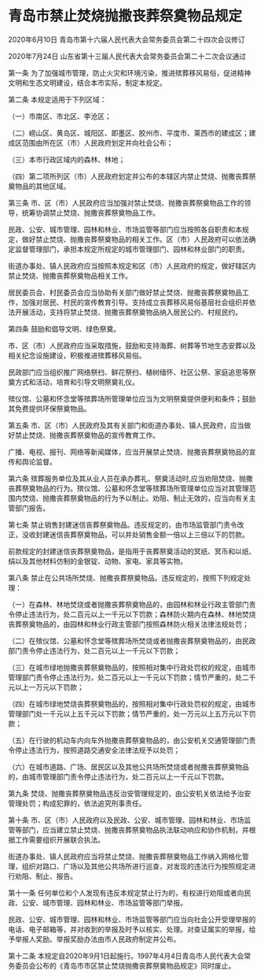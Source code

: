 # 青岛市禁止焚烧抛撒丧葬祭奠物品规定

2020年6月10日 青岛市第十六届人民代表大会常务委员会第二十四次会议修订

2020年7月24日 山东省第十三届人民代表大会常务委员会第二十二次会议通过



第一条 为了加强城市管理，防止火灾和环境污染，推进殡葬移风易俗，促进精神文明和生态文明建设，结合本市实际，制定本规定。

第二条 本规定适用于下列区域：

（一）市南区、市北区、李沧区；

（二）崂山区、黄岛区、城阳区、即墨区、胶州市、平度市、莱西市的建成区；建成区范围由所在区（市）人民政府划定并向社会公布；

（三）本市行政区域内的森林、林地；

（四）第二项所列区（市）人民政府划定并公布的本辖区内禁止焚烧、抛撒丧葬祭奠物品的其他区域。

第三条 市、区（市）人民政府应当加强对禁止焚烧、抛撒丧葬祭奠物品工作的领导，统筹协调禁止焚烧、抛撒丧葬祭奠物品工作。

民政、公安、城市管理、园林和林业、市场监管等部门应当按照各自职责和本规定，做好禁止焚烧、抛撒丧葬祭奠物品的相关工作。区（市）人民政府可以依法确定监督管理部门，承担本规定所规定的城市管理部门、园林和林业部门的职责。

街道办事处、镇人民政府应当按照本规定和区（市）人民政府的规定，做好辖区内禁止焚烧、抛撒丧葬祭奠物品相关工作。

居民委员会、村民委员会应当协助有关部门做好禁止焚烧、抛撒丧葬祭奠物品工作，加强对居民、村民的宣传教育引导。支持成立丧葬移风易俗基层社会组织并依法开展活动，支持将禁止焚烧、抛撒丧葬祭奠物品纳入居民公约、村规民约。

第四条 鼓励和倡导文明、绿色祭奠。

市、区（市）人民政府应当采取措施，鼓励和支持海葬、树葬等节地生态安葬以及相关纪念设施建设，积极推进殡葬移风易俗。

民政部门应当组织推广网络祭扫、鲜花祭扫、植树缅怀、社区公祭、家庭追思等祭奠方式和活动，培育和引导文明祭奠礼仪。

殡仪馆、公墓和怀念堂等殡葬场所管理单位应当为文明祭奠提供便利和条件；鼓励其免费提供环保祭奠物品。

第五条 市、区（市）人民政府及其有关部门和街道办事处、镇人民政府，应当做好禁止焚烧、抛撒丧葬祭奠物品的宣传教育工作。

广播、电视、报刊、网络等新闻媒体，应当开展禁止焚烧、抛撒丧葬祭奠物品的宣传和舆论监督。

第六条 殡葬服务单位及其从业人员在承办葬礼、祭奠活动时,应当劝阻焚烧、抛撒丧葬祭奠物品的行为。殡仪馆、公墓和怀念堂等殡葬场所管理单位应当对其管理范围内焚烧、抛撒丧葬祭奠物品的行为予以制止。劝阻、制止无效的，应当向有关主管部门报告。

第七条 禁止销售封建迷信丧葬祭奠物品。违反规定的，由市场监管部门责令改正，没收封建迷信丧葬祭奠物品，可以并处销售金额一倍以上三倍以下的罚款。

前款规定的封建迷信丧葬祭奠物品，是指用于丧葬祭奠活动的冥纸、冥币和以纸、绢以及其他材料仿制的金银锭、动物、家电、家具等实物。

第八条 禁止在公共场所焚烧、抛撒丧葬祭奠物品。违反规定的，按照下列规定处理：

（一）在森林、林地焚烧或者抛撒丧葬祭奠物品的，由园林和林业行政主管部门责令停止违法行为，处二百元以上一千元以下罚款；森林防火期内在森林、林地焚烧丧葬祭奠物品的，由园林和林业行政主管部门按照森林防火相关法律法规处罚；

（二）在殡仪馆、公墓和怀念堂等殡葬场所焚烧或者抛撒丧葬祭奠物品的，由民政部门责令停止违法行为，处二百元以上一千元以下罚款；

（三）在城市绿地抛撒丧葬祭奠物品的，按照相对集中行政处罚权的规定，由城市管理部门责令停止违法行为，处二百元以上一千元以下罚款；情节严重的，处二千元以上一万元以下罚款；

（四）在城市绿地焚烧丧葬祭奠物品的，按照相对集中行政处罚权的规定，由城市管理部门处一千元以上五千元以下罚款；情节严重的，处一万元以上五万元以下罚款；

（五）在行驶的机动车内向车外抛撒丧葬祭奠物品的，由公安机关交通管理部门责令停止违法行为，按照道路交通安全法律法规予以处罚；

（六）在城市道路、广场、居民区以及其他公共场所焚烧或者抛撒丧葬祭奠物品的，由城市管理部门责令停止违法行为，处二百元以上一千元以下罚款。

第九条 焚烧、抛撒丧葬祭奠物品违反治安管理规定的，由公安机关依法给予治安管理处罚；构成犯罪的，依法追究刑事责任。

第十条 市、区（市）人民政府以及民政、公安、城市管理、园林和林业、市场监管等部门，应当建立禁止焚烧、抛撒丧葬祭奠物品执法联动响应和协作机制，并根据工作需要组织开展联合执法。

街道办事处、镇人民政府应当将禁止焚烧、抛撒丧葬祭奠物品工作纳入网格化管理，组织对路口、广场以及其他公共场所进行巡查，对发现的违法行为按照规定进行劝阻、制止、报告。

第十一条 任何单位和个人发现有违反本规定禁止行为的，有权进行劝阻或者向民政、公安、城市管理、园林和林业、市场监管等部门举报。

民政、公安、城市管理、园林和林业、市场监管等部门应当向社会公开受理举报的电话、电子邮箱等，并对收到的举报及时予以核实、处理。对查证属实的举报，给予举报人奖励。举报奖励办法由市人民政府制定并公布。

第十二条 本规定自2020年9月1日起施行。1997年4月4日青岛市人民代表大会常务委员会公布的《青岛市市区禁止焚烧抛撒丧葬祭奠物品规定》同时废止。